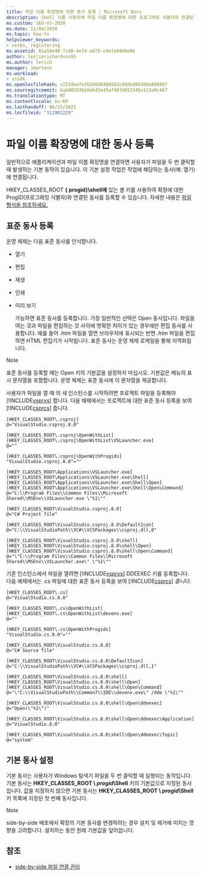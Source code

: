 ```yaml
---
title: 파일 이름 확장명에 대한 동사 등록 | Microsoft Docs
description: Shell 키를 사용하여 파일 이름 확장명에 대한 프로그래밍 식별자와 연결된 동사를 등록하는 방법을 알아봅니다.
ms.custom: SEO-VS-2020
ms.date: 11/04/2016
ms.topic: how-to
helpviewer_keywords:
- verbs, registering
ms.assetid: 81a58e40-7cd0-4ef4-a475-c4e1e84d6e06
author: leslierichardson95
ms.author: lerich
manager: jmartens
ms.workload:
- vssdk
ms.openlocfilehash: c223dea7e265d8d040d502c99ded09380e89690f
ms.sourcegitcommit: bab002936a9a642e45af407d652345c113a9c467
ms.translationtype: MT
ms.contentlocale: ko-KR
ms.lasthandoff: 06/25/2021
ms.locfileid: "112901229"
---
```

# <a name="register-verbs-for-file-name-extensions"></a>파일 이름 확장명에 대한 동사 등록
일반적으로 애플리케이션과 파일 이름 확장명을 연결하면 사용자가 파일을 두 번 클릭할 때 발생하는 기본 동작이 있습니다. 이 기본 설정 작업은 작업에 해당하는 동사(예: 열기)에 연결됩니다.

 HKEY_CLASSES_ROOT **\{ progid}\shell에** 있는 셸 키를 사용하여 확장에 대한 ProgID(프로그래밍 식별자)와 연결된 동사를 등록할 수 있습니다. 자세한 내용은 [파일 형식을 참조하세요.](/windows/desktop/shell/fa-file-types)

## <a name="register-standard-verbs"></a>표준 동사 등록
 운영 체제는 다음 표준 동사를 인식합니다.

- 열기

- 편집

- 재생

- 인쇄

- 미리 보기

  가능하면 표준 동사를 등록합니다. 가장 일반적인 선택은 Open 동사입니다. 파일을 여는 것과 파일을 편집하는 것 사이에 명확한 차이가 있는 경우에만 편집 동사를 사용합니다. 예를 들어 *.htm* 파일을 열면 브라우저에 표시되는 반면 *.htm* 파일을 편집하면 HTML 편집기가 시작됩니다. 표준 동사는 운영 체제 로케일을 통해 지역화됩니다.

> [!NOTE]
> 표준 동사를 등록할 때는 Open 키의 기본값을 설정하지 마십시오. 기본값은 메뉴의 표시 문자열을 포함합니다. 운영 체제는 표준 동사에 이 문자열을 제공합니다.

 사용자가 파일을 열 때 의 새 인스턴스를 시작하려면 프로젝트 파일을 등록해야 [!INCLUDE[vsprvs](../code-quality/includes/vsprvs_md.md)] 합니다. 다음 예제에서는 프로젝트에 대한 표준 동사 등록을 보여 [!INCLUDE[csprcs](../data-tools/includes/csprcs_md.md)] 줍니다.

```
[HKEY_CLASSES_ROOT\.csproj]
@="VisualStudio.csproj.8.0"

[HKEY_CLASSES_ROOT\.csproj\OpenWithList]
[HKEY_CLASSES_ROOT\.csproj\OpenWithList\VSLauncher.exe]
@=""

[HKEY_CLASSES_ROOT\.csproj\OpenWithProgids]
"VisualStudio.csproj.8.0"=""

[HKEY_CLASSES_ROOT\Applications\VSLauncher.exe]
[HKEY_CLASSES_ROOT\Applications\VSLauncher.exe\Shell]
[HKEY_CLASSES_ROOT\Applications\VSLauncher.exe\Shell\Open]
[HKEY_CLASSES_ROOT\Applications\VSLauncher.exe\Shell\Open\Command]
@="C:\\Program Files\\Common Files\\Microsoft Shared\\MSEnv\\VSLauncher.exe \"%1\""

[HKEY_CLASSES_ROOT\VisualStudio.csproj.8.0]
@="C# Project file"

[HKEY_CLASSES_ROOT\VisualStudio.csproj.8.0\DefaultIcon]
@="C:\\VisualStudioPath\\VC#\\VCSPackages\\csproj.dll,0"

[HKEY_CLASSES_ROOT\VisualStudio.csproj.8.0\shell]
[HKEY_CLASSES_ROOT\VisualStudio.csproj.8.0\shell\Open]
[HKEY_CLASSES_ROOT\VisualStudio.csproj.8.0\shell\Open\Command]
@="\"C:\\Program Files\\Common Files\\Microsoft Shared\\MSEnv\\VSLauncher.exe\" \"%1\""
```

 기존 인스턴스에서 파일을 열려면 [!INCLUDE[vsprvs](../code-quality/includes/vsprvs_md.md)] DDEEXEC 키를 등록합니다. 다음 예제에서는 .cs 파일에 대한 표준 동사 등록을 보여 [!INCLUDE[csprcs](../data-tools/includes/csprcs_md.md)] *줍니다.*

```
[HKEY_CLASSES_ROOT\.cs]
@="VisualStudio.cs.8.0"

[HKEY_CLASSES_ROOT\.cs\OpenWithList]
[HKEY_CLASSES_ROOT\.cs\OpenWithList\devenv.exe]
@=""

[HKEY_CLASSES_ROOT\.cs\OpenWithProgids]
"VisualStudio.cs.8.0"=""

[HKEY_CLASSES_ROOT\VisualStudio.cs.8.0]
@="C# Source file"

[HKEY_CLASSES_ROOT\VisualStudio.cs.8.0\DefaultIcon]
@="C:\\VisualStudioPath\\VC#\\VCSPackages\\csproj.dll,1"

[HKEY_CLASSES_ROOT\VisualStudio.cs.8.0\shell]
[HKEY_CLASSES_ROOT\VisualStudio.cs.8.0\shell\Open]
[HKEY_CLASSES_ROOT\VisualStudio.cs.8.0\shell\Open\Command]
@="\"C:\\VisualStudioPath\\Common7\\IDE\\devenv.exe\" /dde \"%1\""

[HKEY_CLASSES_ROOT\VisualStudio.cs.8.0\shell\Open\ddeexec]
@="Open(\"%1\")"

[HKEY_CLASSES_ROOT\VisualStudio.cs.8.0\shell\Open\ddeexec\Application]
@="VisualStudio.8.0"

[HKEY_CLASSES_ROOT\VisualStudio.cs.8.0\shell\Open\ddeexec\Topic]
@="system"
```

## <a name="set-the-default-verb"></a>기본 동사 설정
 기본 동사는 사용자가 Windows 탐색기 파일을 두 번 클릭할 때 실행되는 동작입니다. 기본 동사는 **HKEY_CLASSES_ROOT \\ *progid*\Shell** 키의 기본값으로 지정된 동사입니다. 값을 지정하지 않으면 기본 동사는 **HKEY_CLASSES_ROOT \\ *progid*\Shell** 키 목록에 지정된 첫 번째 동사입니다.

> [!NOTE]
> side-by-side 배포에서 확장의 기본 동사를 변경하려는 경우 설치 및 제거에 미치는 영향을 고려합니다. 설치하는 동안 원래 기본값을 덮어씁니다.

## <a name="see-also"></a>참조
- [side-by-side 파일 연결 관리](../extensibility/managing-side-by-side-file-associations.md)
